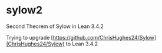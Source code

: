 # sylow2
Second Theorem of Sylow in Lean 3.4.2


Trying to upgrade [https://github.com/ChrisHughes24/Sylow](ChrisHughes24/Sylow) to Lean 3.4.2
